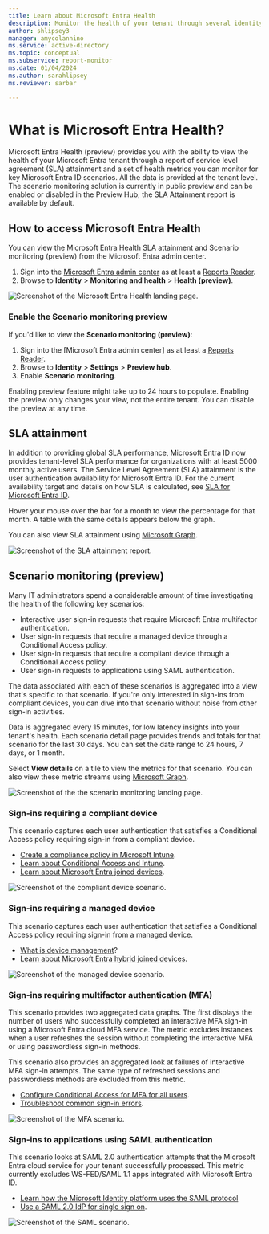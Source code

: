 ```yaml
---
title: Learn about Microsoft Entra Health
description: Monitor the health of your tenant through several identity scenarios and authentication availability rates with Microsoft Entra Health
author: shlipsey3
manager: amycolannino
ms.service: active-directory
ms.topic: conceptual
ms.subservice: report-monitor
ms.date: 01/04/2024
ms.author: sarahlipsey
ms.reviewer: sarbar

---
```


# What is Microsoft Entra Health?

Microsoft Entra Health (preview) provides you with the ability to view the health of your Microsoft Entra tenant through a report of service level agreement (SLA) attainment and a set of health metrics you can monitor for key Microsoft Entra ID scenarios. All the data is provided at the tenant level. The scenario monitoring solution is currently in public preview and can be enabled or disabled in the Preview Hub; the SLA Attainment report is available by default.

## How to access Microsoft Entra Health

You can view the Microsoft Entra Health SLA attainment and Scenario monitoring (preview) from the Microsoft Entra admin center.

1. Sign into the [Microsoft Entra admin center](https://entra.microsoft.com) as at least a [Reports Reader](../role-based-access-control/permissions-reference.md#reports-reader).
1. Browse to **Identity** > **Monitoring and health** > **Health (preview)**.

![Screenshot of the Microsoft Entra Health landing page.](media/concept-microsoft-entra-health/identity-health-landing-page.png)

### Enable the Scenario monitoring preview 

If you'd like to view the **Scenario monitoring (preview)**:

1. Sign into the [Microsoft Entra admin center] as at least a [Reports Reader](../role-based-access-control/permissions-reference.md#reports-reader).
1. Browse to **Identity** > **Settings** > **Preview hub**.
1. Enable **Scenario monitoring**.

Enabling preview feature might take up to 24 hours to populate. Enabling the preview only changes your view, not the entire tenant. You can disable the preview at any time.

## SLA attainment

In addition to providing global SLA performance, Microsoft Entra ID now provides tenant-level SLA performance for organizations with at least 5000 monthly active users. The Service Level Agreement (SLA) attainment is the user authentication availability for Microsoft Entra ID. For the current availability target and details on how SLA is calculated, see [SLA for Microsoft Entra ID](https://azure.microsoft.com/support/legal/sla/active-directory/v1_1/).

Hover your mouse over the bar for a month to view the percentage for that month. A table with the same details appears below the graph.

You can also view SLA attainment using [Microsoft Graph](/graph/api/resources/serviceactivity?view=graph-rest-beta&preserve-view=true).

![Screenshot of the SLA attainment report.](media/concept-microsoft-entra-health/sla-attainment.png)

## Scenario monitoring (preview)

Many IT administrators spend a considerable amount of time investigating the health of the following key scenarios:

- Interactive user sign-in requests that require Microsoft Entra multifactor authentication.
- User sign-in requests that require a managed device through a Conditional Access policy.
- User sign-in requests that require a compliant device through a Conditional Access policy.
- User sign-in requests to applications using SAML authentication.

The data associated with each of these scenarios is aggregated into a view that's specific to that scenario. If you're only interested in sign-ins from compliant devices, you can dive into that scenario without noise from other sign-in activities.

Data is aggregated every 15 minutes, for low latency insights into your tenant's health. Each scenario detail page provides trends and totals for that scenario for the last 30 days. You can set the date range to 24 hours, 7 days, or 1 month.

Select **View details** on a tile to view the metrics for that scenario. You can also view these metric streams using [Microsoft Graph](/graph/api//resources/serviceactivity?view=graph-rest-beta&preserve-view=true).

![Screenshot of the the scenario monitoring landing page.](media/concept-microsoft-entra-health/scenario-monitoring.png)

### Sign-ins requiring a compliant device

This scenario captures each user authentication that satisfies a Conditional Access policy requiring sign-in from a compliant device.

- [Create a compliance policy in Microsoft Intune](/mem/intune/protect/create-compliance-policy).
- [Learn about Conditional Access and Intune](/mem/intune/protect/conditional-access).
- [Learn about Microsoft Entra joined devices](../devices/concept-directory-join.md).

![Screenshot of the compliant device scenario.](media/concept-microsoft-entra-health/scenario-monitoring-compliant-device.png)

### Sign-ins requiring a managed device

This scenario captures each user authentication that satisfies a Conditional Access policy requiring sign-in from a managed device.

- [What is device management](/mem/intune/fundamentals/what-is-device-management)?
- [Learn about Microsoft Entra hybrid joined devices](../devices/concept-hybrid-join.md).

![Screenshot of the managed device scenario.](media/concept-microsoft-entra-health/scenario-monitoring-managed-device.png)

### Sign-ins requiring multifactor authentication (MFA)

This scenario provides two aggregated data graphs. The first displays the number of users who successfully completed an interactive MFA sign-in using a Microsoft Entra cloud MFA service. The metric excludes instances when a user refreshes the session without completing the interactive MFA or using passwordless sign-in methods.

This scenario also provides an aggregated look at failures of interactive MFA sign-in attempts. The same type of refreshed sessions and passwordless methods are excluded from this metric.

- [Configure Conditional Access for MFA for all users](../conditional-access/howto-conditional-access-policy-all-users-mfa.md).
- [Troubleshoot common sign-in errors](howto-troubleshoot-sign-in-errors.md).

![Screenshot of the MFA scenario.](media/concept-microsoft-entra-health/scenario-monitoring-MFA.png)

### Sign-ins to applications using SAML authentication

This scenario looks at SAML 2.0 authentication attempts that the Microsoft Entra cloud service for your tenant successfully processed. This metric currently excludes WS-FED/SAML 1.1 apps integrated with Microsoft Entra ID.

- [Learn how the Microsoft Identity platform uses the SAML protocol](../../identity-platform/saml-protocol-reference.md)
- [Use a SAML 2.0 IdP for single sign on](../hybrid/connect/how-to-connect-fed-saml-idp.md).

![Screenshot of the SAML scenario.](media/concept-microsoft-entra-health/scenario-monitoring-SAML.png)
